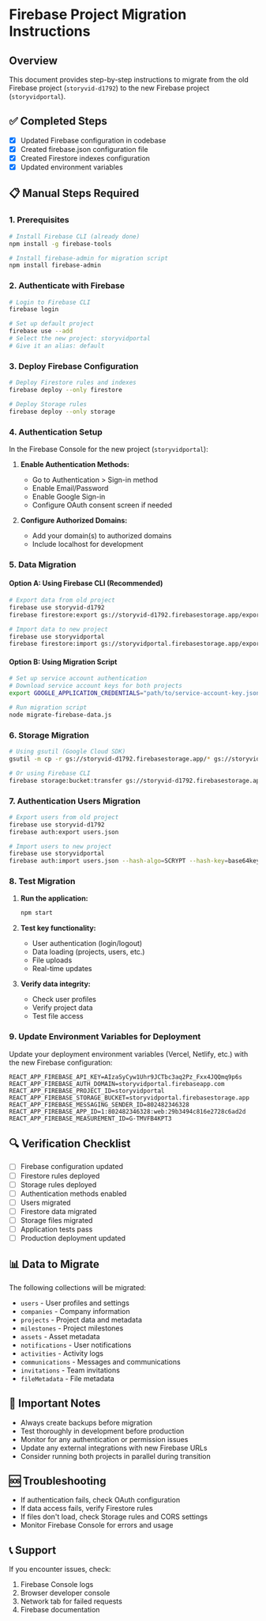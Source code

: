 # Firebase Project Migration Instructions

## Overview
This document provides step-by-step instructions to migrate from the old Firebase project (`storyvid-d1792`) to the new Firebase project (`storyvidportal`).

## ✅ Completed Steps
- [x] Updated Firebase configuration in codebase
- [x] Created firebase.json configuration file
- [x] Created Firestore indexes configuration
- [x] Updated environment variables

## 📋 Manual Steps Required

### 1. Prerequisites
```bash
# Install Firebase CLI (already done)
npm install -g firebase-tools

# Install firebase-admin for migration script
npm install firebase-admin
```

### 2. Authenticate with Firebase
```bash
# Login to Firebase CLI
firebase login

# Set up default project
firebase use --add
# Select the new project: storyvidportal
# Give it an alias: default
```

### 3. Deploy Firebase Configuration
```bash
# Deploy Firestore rules and indexes
firebase deploy --only firestore

# Deploy Storage rules
firebase deploy --only storage
```

### 4. Authentication Setup
In the Firebase Console for the new project (`storyvidportal`):

1. **Enable Authentication Methods:**
   - Go to Authentication > Sign-in method
   - Enable Email/Password
   - Enable Google Sign-in
   - Configure OAuth consent screen if needed

2. **Configure Authorized Domains:**
   - Add your domain(s) to authorized domains
   - Include localhost for development

### 5. Data Migration

#### Option A: Using Firebase CLI (Recommended)
```bash
# Export data from old project
firebase use storyvid-d1792
firebase firestore:export gs://storyvid-d1792.firebasestorage.app/exports/$(date +%Y%m%d_%H%M%S)

# Import data to new project
firebase use storyvidportal
firebase firestore:import gs://storyvidportal.firebasestorage.app/exports/EXPORT_FOLDER_NAME
```

#### Option B: Using Migration Script
```bash
# Set up service account authentication
# Download service account keys for both projects
export GOOGLE_APPLICATION_CREDENTIALS="path/to/service-account-key.json"

# Run migration script
node migrate-firebase-data.js
```

### 6. Storage Migration
```bash
# Using gsutil (Google Cloud SDK)
gsutil -m cp -r gs://storyvid-d1792.firebasestorage.app/* gs://storyvidportal.firebasestorage.app/

# Or using Firebase CLI
firebase storage:bucket:transfer gs://storyvid-d1792.firebasestorage.app gs://storyvidportal.firebasestorage.app
```

### 7. Authentication Users Migration
```bash
# Export users from old project
firebase use storyvid-d1792
firebase auth:export users.json

# Import users to new project
firebase use storyvidportal
firebase auth:import users.json --hash-algo=SCRYPT --hash-key=base64key --salt-separator=base64separator
```

### 8. Test Migration
1. **Run the application:**
   ```bash
   npm start
   ```

2. **Test key functionality:**
   - User authentication (login/logout)
   - Data loading (projects, users, etc.)
   - File uploads
   - Real-time updates

3. **Verify data integrity:**
   - Check user profiles
   - Verify project data
   - Test file access

### 9. Update Environment Variables for Deployment
Update your deployment environment variables (Vercel, Netlify, etc.) with the new Firebase configuration:

```env
REACT_APP_FIREBASE_API_KEY=AIzaSyCyw1Uhr9JCTbc3aq2Pz_Fxx4JQQmq9p6s
REACT_APP_FIREBASE_AUTH_DOMAIN=storyvidportal.firebaseapp.com
REACT_APP_FIREBASE_PROJECT_ID=storyvidportal
REACT_APP_FIREBASE_STORAGE_BUCKET=storyvidportal.firebasestorage.app
REACT_APP_FIREBASE_MESSAGING_SENDER_ID=802482346328
REACT_APP_FIREBASE_APP_ID=1:802482346328:web:29b3494c816e2728c6ad2d
REACT_APP_FIREBASE_MEASUREMENT_ID=G-TMVFB4KPT3
```

## 🔍 Verification Checklist
- [ ] Firebase configuration updated
- [ ] Firestore rules deployed
- [ ] Storage rules deployed
- [ ] Authentication methods enabled
- [ ] Users migrated
- [ ] Firestore data migrated
- [ ] Storage files migrated
- [ ] Application tests pass
- [ ] Production deployment updated

## 📊 Data to Migrate
The following collections will be migrated:
- `users` - User profiles and settings
- `companies` - Company information
- `projects` - Project data and metadata
- `milestones` - Project milestones
- `assets` - Asset metadata
- `notifications` - User notifications
- `activities` - Activity logs
- `communications` - Messages and communications
- `invitations` - Team invitations
- `fileMetadata` - File metadata

## 🚨 Important Notes
- Always create backups before migration
- Test thoroughly in development before production
- Monitor for any authentication or permission issues
- Update any external integrations with new Firebase URLs
- Consider running both projects in parallel during transition

## 🆘 Troubleshooting
- If authentication fails, check OAuth configuration
- If data access fails, verify Firestore rules
- If files don't load, check Storage rules and CORS settings
- Monitor Firebase Console for errors and usage

## 📞 Support
If you encounter issues, check:
1. Firebase Console logs
2. Browser developer console
3. Network tab for failed requests
4. Firebase documentation